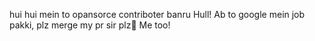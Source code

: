 hui hui mein to opansorce contriboter banru Hull! Ab to google mein job pakki, plz merge my pr sir plz🥺
Me too!
